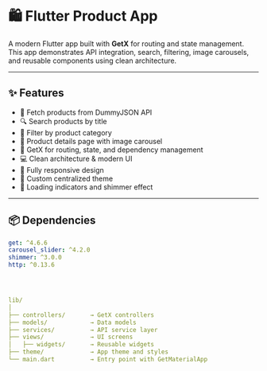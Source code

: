 # 🛍️ Flutter Product App

A modern Flutter app built with **GetX** for routing and state management. This app demonstrates API integration, search, filtering, image carousels, and reusable components using clean architecture.

---

## ✨ Features

- 🔄 Fetch products from DummyJSON API
- 🔍 Search products by title
- 📂 Filter by product category
- 📄 Product details page with image carousel
- 🚀 GetX for routing, state, and dependency management
- 💻 Clean architecture & modern UI
- 📱 Fully responsive design
- 🎨 Custom centralized theme
- 🔄 Loading indicators and shimmer effect

---

## 📦 Dependencies

```yaml
get: ^4.6.6
carousel_slider: ^4.2.0
shimmer: ^3.0.0
http: ^0.13.6




lib/
│
├── controllers/       → GetX controllers
├── models/            → Data models
├── services/          → API service layer
├── views/             → UI screens
│   ├── widgets/       → Reusable widgets
├── theme/             → App theme and styles
└── main.dart          → Entry point with GetMaterialApp

